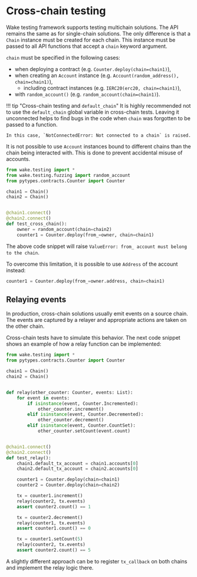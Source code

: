 # Cross-chain testing

Wake testing framework supports testing multichain solutions. The API remains the same as for single-chain solutions.
The only difference is that a `Chain` instance must be created for each chain. This instance must be passed to
all API functions that accept a `chain` keyword argument.

`chain` must be specified in the following cases:

- when deploying a contract (e.g. `Counter.deploy(chain=chain1)`),
- when creating an `Account` instance (e.g. `Account(random_address(), chain=chain1)`),
    - including contract instances (e.g. `IERC20(erc20, chain=chain1)`),
- with `random_account()` (e.g. `random_account(chain=chain1)`).

!!! tip "Cross-chain testing and `default_chain`"
    It is highly recommended not to use the `default_chain` global variable in cross-chain tests.
    Leaving it unconnected helps to find bugs in the code when `chain` was forgotten to be passed to a function.

    In this case, `NotConnectedError: Not connected to a chain` is raised.

It is not possible to use `Account` instances bound to different chains than the chain being interacted with.
This is done to prevent accidental misuse of accounts.

```python
from wake.testing import *
from wake.testing.fuzzing import random_account
from pytypes.contracts.Counter import Counter

chain1 = Chain()
chain2 = Chain()


@chain1.connect()
@chain2.connect()
def test_cross_chain():
    owner = random_account(chain=chain2)
    counter1 = Counter.deploy(from_=owner, chain=chain1)
```

The above code snippet will raise `ValueError: from_ account must belong to the chain`.

To overcome this limitation, it is possible to use `Address` of the account instead:

```python
counter1 = Counter.deploy(from_=owner.address, chain=chain1)
```

## Relaying events

In production, cross-chain solutions usually emit events on a source chain. The events are captured by a relayer and appropriate actions are taken on the other chain.

Cross-chain tests have to simulate this behavior. The next code snippet shows an example of how a relay function can be implemented:

```python
from wake.testing import *
from pytypes.contracts.Counter import Counter

chain1 = Chain()
chain2 = Chain()


def relay(other_counter: Counter, events: List):
    for event in events:
        if isinstance(event, Counter.Incremented):
            other_counter.increment()
        elif isinstance(event, Counter.Decremented):
            other_counter.decrement()
        elif isinstance(event, Counter.CountSet):
            other_counter.setCount(event.count)


@chain1.connect()
@chain2.connect()
def test_relay():
    chain1.default_tx_account = chain1.accounts[0]
    chain2.default_tx_account = chain2.accounts[0]

    counter1 = Counter.deploy(chain=chain1)
    counter2 = Counter.deploy(chain=chain2)

    tx = counter1.increment()
    relay(counter2, tx.events)
    assert counter2.count() == 1

    tx = counter2.decrement()
    relay(counter1, tx.events)
    assert counter1.count() == 0

    tx = counter1.setCount(5)
    relay(counter2, tx.events)
    assert counter2.count() == 5
```

A slightly different approach can be to register `tx_callback` on both chains and implement the relay logic there.
